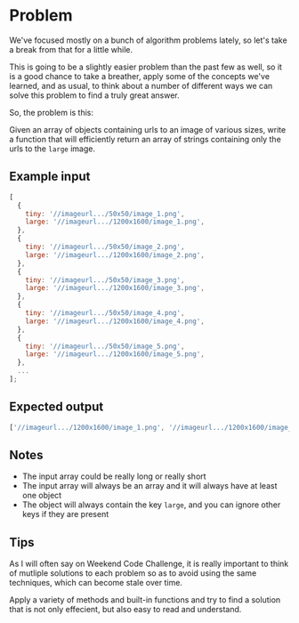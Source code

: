 # Problem

We've focused mostly on a bunch of algorithm problems lately, so let's take a break from that for a little while.

This is going to be a slightly easier problem than the past few as well, so it is a good chance to take a breather, apply some of the concepts we've learned, and as usual, to think about a number of different ways we can solve this problem to find a truly great answer.

So, the problem is this:

Given an array of objects containing urls to an image of various sizes, write a function that will efficiently return an array of strings containing only the urls to the `large` image.

## Example input

```js
[
  {
    tiny: '//imageurl.../50x50/image_1.png',
    large: '//imageurl.../1200x1600/image_1.png',
  },
  {
    tiny: '//imageurl.../50x50/image_2.png',
    large: '//imageurl.../1200x1600/image_2.png',
  },
  {
    tiny: '//imageurl.../50x50/image_3.png',
    large: '//imageurl.../1200x1600/image_3.png',
  },
  {
    tiny: '//imageurl.../50x50/image_4.png',
    large: '//imageurl.../1200x1600/image_4.png',
  },
  {
    tiny: '//imageurl.../50x50/image_5.png',
    large: '//imageurl.../1200x1600/image_5.png',
  },
  ...
];
```

## Expected output

```js
['//imageurl.../1200x1600/image_1.png', '//imageurl.../1200x1600/image_2.png', ...];
```

## Notes

- The input array could be really long or really short
- The input array will always be an array and it will always have at least one object
- The object will always contain the key `large`, and you can ignore other keys if they are present

## Tips

As I will often say on Weekend Code Challenge, it is really important to think of mutliple solutions to each problem so as to avoid using the same techniques, which can become stale over time.

Apply a variety of methods and built-in functions and try to find a solution that is not only effecient, but also easy to read and understand.
